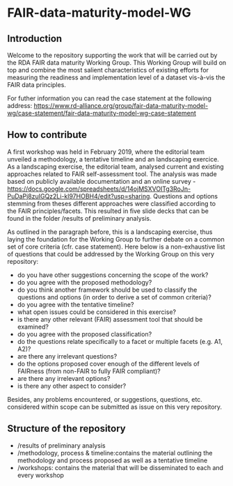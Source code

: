 # FAIR-data-maturity-model-WG
## Introduction
Welcome to the repository supporting the work that will be carried out by the RDA FAIR data maturity Working Group. This Working Group will build on top and combine the most salient characteristics of existing efforts for measuring the readiness and implementation level of a dataset vis-à-vis the FAIR data principles.

For futher information you can read the case statement at the following address:
https://www.rd-alliance.org/group/fair-data-maturity-model-wg/case-statement/fair-data-maturity-model-wg-case-statement

## How to contribute
A first workshop was held in February 2019, where the editorial team unveiled a methodology, a tentative timeline and an landscaping exercice. As a landscaping exercise, the editorial team, analysed current and existing approaches related to FAIR self-assessment tool. The analysis was made based on publicly available documentation and an online survey - https://docs.google.com/spreadsheets/d/14ojMSXVOITg3RoJn-PuDaPj8zuIGQz2Li-kl97HOBH4/edit?usp=sharing. Questions and options stemming from theses different approaches were classified according to the FAIR principles/facets. This resulted in five slide decks that can be found in the folder /results of preliminary analysis. 

As outlined in the paragraph before, this is a landscaping exercise, thus laying the foundation for the Working Group to further debate on a common set of core criteria (cfr. case statement). Here below is a non-exhaustive list of questions that could be addressed by the Working Group on this very repository:

- do you have other suggestions concerning the scope of the work?
- do you agree with the proposed methodology?
- do you think another framework should be used to classify the questions and options (in order to derive a set of common criteria)?
- do you agree with the tentative timeline?
- what open issues could be considered in this exercise?
- is there any other relevant (FAIR) assessment tool that should be examined?
- do you agree with the proposed classification?
- do the questions relate specifically to a facet or multiple facets (e.g. A1, A2)?
- are there any irrelevant questions?
- do the options proposed cover enough of the different levels of FAIRness (from non-FAIR to fully FAIR compliant)?
- are there any irrelevant options?
- is there any other aspect to consider?

Besides, any problems encountered, or suggestions, questions, etc. considered within scope can be submitted as issue on this very repository.  

## Structure of the repository
- /results of preliminary analysis
- /methodology, process & timeline:contains the material outlining the methodology and process proposed as well as a tentative timeline
- /workshops: contains the material that will be disseminated to each and every workshop



